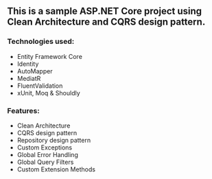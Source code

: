## This is a sample ASP.NET Core project using **Clean Architecture** and **CQRS** design pattern.


### Technologies used:

- Entity Framework Core
- Identity
- AutoMapper
- MediatR
- FluentValidation
- xUnit, Moq & Shouldly


### Features: 
- Clean Architecture
- CQRS design pattern
- Repository design pattern
- Custom Exceptions
- Global Error Handling
- Global Query Filters
- Custom Extension Methods
